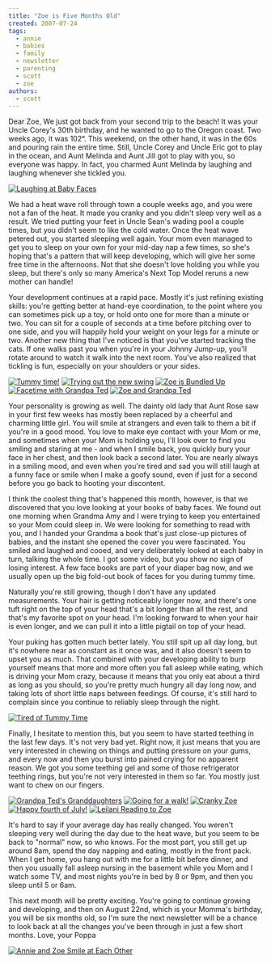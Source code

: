 ```yaml
---
title: "Zoe is Five Months Old"
created: 2007-07-24
tags:
  - annie
  - babies
  - family
  - newsletter
  - parenting
  - scott
  - zoe
authors:
  - scott
---
```


Dear Zoe, We just got back from your second trip to the beach! It was your Uncle Corey's 30th birthday, and he wanted to go to the Oregon coast. Two weeks ago, it was 102°. This weekend, on the other hand, it was in the 60s and pouring rain the entire time. Still, Uncle Corey and Uncle Eric got to play in the ocean, and Aunt Melinda and Aunt Jill got to play with you, so everyone was happy. In fact, you charmed Aunt Melinda by laughing and laughing whenever she tickled you.

[![Laughing at Baby Faces](/images/873519017_79ce7a9c4a.jpg)](http://www.flickr.com/photos/spaceninja/873519017/)

We had a heat wave roll through town a couple weeks ago, and you were not a fan of the heat. It made you cranky and you didn't sleep very well as a result. We tried putting your feet in Uncle Sean's wading pool a couple times, but you didn't seem to like the cold water. Once the heat wave petered out, you started sleeping well again. Your mom even managed to get you to sleep on your own for your mid-day nap a few times, so she's hoping that's a pattern that will keep developing, which will give her some free time in the afternoons. Not that she doesn't love holding you while you sleep, but there's only so many America's Next Top Model reruns a new mother can handle!

Your development continues at a rapid pace. Mostly it's just refining existing skills: you're getting better at hand-eye coordination, to the point where you can sometimes pick up a toy, or hold onto one for more than a minute or two. You can sit for a couple of seconds at a time before pitching over to one side, and you will happily hold your weight on your legs for a minute or two. Another new thing that I've noticed is that you've started tracking the cats. If one walks past you when you're in your Johnny Jump-up, you'll rotate around to watch it walk into the next room. You've also realized that tickling is fun, especially on your shoulders or your sides.

[![Tummy time!](/images/673296584_354bd0e20b_s.jpg)](http://www.flickr.com/photos/spaceninja/673296584/) [![Trying out the new swing](/images/881063562_972bf69ed5_s.jpg)](http://www.flickr.com/photos/spaceninja/881063562/) [![Zoe is Bundled Up](/images/873560551_a008197752_s.jpg)](http://www.flickr.com/photos/spaceninja/873560551/) [![Facetime with Grandpa Ted](/images/873530541_95ef335402_s.jpg)](http://www.flickr.com/photos/spaceninja/873530541/) [![Zoe and Grandpa Ted](/images/874378070_a1f2d22653_s.jpg)](http://www.flickr.com/photos/spaceninja/874378070/)

Your personality is growing as well. The dainty old lady that Aunt Rose saw in your first few weeks has mostly been replaced by a cheerful and charming little girl. You will smile at strangers and even talk to them a bit if you're in a good mood. You love to make eye contact with your Mom or me, and sometimes when your Mom is holding you, I'll look over to find you smiling and staring at me - and when I smile back, you quickly bury your face in her chest, and then look back a second later. You are nearly always in a smiling mood, and even when you're tired and sad you will still laugh at a funny face or smile when I make a goofy sound, even if just for a second before you go back to hooting your discontent.

I think the coolest thing that's happened this month, however, is that we discovered that you love looking at your books of baby faces. We found out one morning when Grandma Amy and I were trying to keep you entertained so your Mom could sleep in. We were looking for something to read with you, and I handed your Grandma a book that's just close-up pictures of babies, and the instant she opened the cover you were fascinated. You smiled and laughed and cooed, and very deliberately looked at each baby in turn, talking the whole time. I got some video, but you show no sign of losing interest. A few face books are part of your diaper bag now, and we usually open up the big fold-out book of faces for you during tummy time.

Naturally you're still growing, though I don't have any updated measurements. Your hair is getting noticeably longer now, and there's one tuft right on the top of your head that's a bit longer than all the rest, and that's my favorite spot on your head. I'm looking forward to when your hair is even longer, and we can pull it into a little pigtail on top of your head.

Your puking has gotten much better lately. You still spit up all day long, but it's nowhere near as constant as it once was, and it also doesn't seem to upset you as much. That combined with your developing ability to burp yourself means that more and more often you fall asleep while eating, which is driving your Mom crazy, because it means that you only eat about a third as long as you should, so you're pretty much hungry all day long now, and taking lots of short little naps between feedings. Of course, it's still hard to complain since you continue to reliably sleep through the night.

[![Tired of Tummy Time](/images/873532011_79cf76b13d.jpg)](http://www.flickr.com/photos/spaceninja/873532011/)

Finally, I hesitate to mention this, but you seem to have started teething in the last few days. It's not very bad yet. Right now, it just means that you are very interested in chewing on things and putting pressure on your gums, and every now and then you burst into pained crying for no apparent reason. We got you some teething gel and some of those refrigerator teething rings, but you're not very interested in them so far. You mostly just want to chew on our fingers.

[![Grandpa Ted's Granddaughters](/images/873527267_9b345f1415_s.jpg)](http://www.flickr.com/photos/spaceninja/873527267/) [![Going for a walk!](/images/809504285_66ec36175e_s.jpg)](http://www.flickr.com/photos/spaceninja/809504285/) [![Cranky Zoe](/images/723177461_97af149442_s.jpg)](http://www.flickr.com/photos/spaceninja/723177461/) [![Happy fourth of July!](/images/717756457_d95c8028a3_s.jpg)](http://www.flickr.com/photos/spaceninja/717756457/) [![Leilani Reading to Zoe](/images/874373110_c790551948_s.jpg)](http://www.flickr.com/photos/spaceninja/874373110/)

It's hard to say if your average day has really changed. You weren't sleeping very well during the day due to the heat wave, but you seem to be back to "normal" now, so who knows. For the most part, you still get up around 8am, spend the day napping and eating, mostly in the front pack. When I get home, you hang out with me for a little bit before dinner, and then you usually fall asleep nursing in the basement while you Mom and I watch some TV, and most nights you're in bed by 8 or 9pm, and then you sleep until 5 or 6am.

This next month will be pretty exciting. You're going to continue growing and developing, and then on August 22nd, which is your Momma's birthday, you will be six months old, so I'm sure the next newsletter will be a chance to look back at all the changes you've been through in just a few short months. Love, your Poppa

[![Annie and Zoe Smile at Each Other](/images/874398084_29d56ed61e.jpg)](http://www.flickr.com/photos/spaceninja/874398084/)
